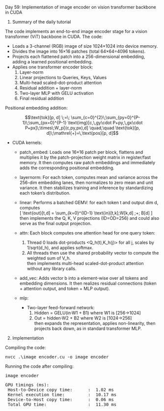 Day 59: Implementation of image encoder on vision transformer backbone in CUDA

1) Summary of the daily tutorial

The code implements an end-to-end image encoder stage for a vision transformer (ViT) backbone in CUDA. The code: 

- Loads a 3-channel (RGB) image of size 1024×1024 into device memory.
- Divides the image into 16×16 patches (total 64×64=4096 tokens).
- Projects each flattened patch into a 256-dimensional embedding, adding a learned positional embedding.
- Applies one transformer encoder block:  
  1. Layer-norm  
  2. Linear projections to Queries, Keys, Values  
  3. Multi-head scaled-dot-product attention  
  4. Residual addition + layer-norm  
  5. Two-layer MLP with GELU activation  
  6. Final residual addition  

Positional embedding addition:
```math
\text{tok}[p, d] \;=\; \sum_{c=0}^{2}\;\sum_{py=0}^{P-1}\;\sum_{px=0}^{P-1}
    \text{img}[c,\,gy\cdot P+py,\,gx\cdot P+px]\;\times\;W_p[(c,py,px),d]
\quad,\quad
\text{tok}[p, d]\;\mathrel{+}=\,\text{pos}[p, d]
```
- CUDA kernels:

  - patch_embed: Loads one 16×16 patch per block, flattens and multiplies it by the patch-projection weight matrix in register/fast memory. It then computes raw patch embeddings and immediately adds the corresponding positional embedding.

  - layernorm: For each token, computes mean and variance across the 256-dim embedding lanes, then normalizes to zero mean and unit variance. It then stabilizes training and inference by standardizing each token’s distribution.

  - linear: Performs a batched GEMV: for each token t and output dim d, computes  
      \[
        \text{out}[t,d] = \sum_{k=0}^{ID-1} \text{in}[t,k]\;W[k,d] \;+\; B[d]
      \]
    then implements the Q, K, V projections (ID=OD=256) and could also serve as the final output projection.

  - attn: Each block computes one attention head for one query token:  
      1. Thread 0 loads dot-products <Q_h(t),K_h(j)> for all j, scales by 1/sqrt(d_h), and applies softmax.  
      2. All threads then use the shared probability vector to compute the weighted sum of V_h.  
    then implements multi-head scaled-dot-product attention without any library calls.

  - add_vec: Adds vector b into a element-wise over all tokens and embedding dimensions. It then realizes residual connections (token + attention output, and token + MLP output).

  - mlp: 
    - Two-layer feed-forward network:  
      1. Hidden = GELU(in·W1 + B1) where W1 is [256→1024]  
      2. Out = hidden·W2 + B2 where W2 is [1024→256]  
    then expands the representation, applies non-linearity, then projects back down, as in standard transformer MLP.

2) Implementation

Compiling the code:

<pre>nvcc .\image_encoder.cu -o image_encoder</pre>

Running the code after compiling:

<pre>image_encoder</pre>

<pre>GPU timings (ms):
 Host-to-Device copy time:      :  1.02 ms
 Kernel execution time:         :  10.17 ms
 Device-to-Host copy time:      :  0.06 ms
 Total GPU time:                :  11.30 ms</pre>